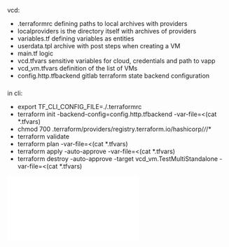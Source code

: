 vcd:
- .terraformrc defining paths to local archives with providers
- localproviders is the directory itself with archives of providers
- variables.tf defining variables as entities
- userdata.tpl archive with post steps when creating a VM
- main.tf logic
- vcd.tfvars sensitive variables for cloud, credentials and path to vapp
- vcd_vm.tfvars definition of the list of VMs
- config.http.tfbackend gitlab terraform state backend configuration



#####
in cli:

- export TF_CLI_CONFIG_FILE=./.terraformrc
- terraform init  -backend-config=config.http.tfbackend -var-file=<(cat *.tfvars)
- chmod 700 .terraform/providers/registry.terraform.io/hashicorp/*/*/*
- terraform validate
- terraform plan -var-file=<(cat *.tfvars)
- terraform apply -auto-approve -var-file=<(cat *.tfvars)
- terraform destroy  -auto-approve -target  vcd_vm.TestMultiStandalone -var-file=<(cat *.tfvars)

![Screenshot](./vms/ip.txt)
